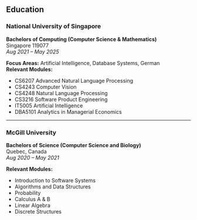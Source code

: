 ## Education

### National University of Singapore

**Bachelors of Computing (Computer Science & Mathematics)**  
Singapore 119077  
_Aug 2021 – May 2025_

**Focus Areas:** Artificial Intelligence, Database Systems, German  
**Relevant Modules:**

- CS6207 Advanced Natural Language Processing
- CS4243 Computer Vision
- CS4248 Natural Language Processing
- CS3216 Software Product Engineering
- IT5005 Artificial Intelligence
- DBA5101 Analytics in Managerial Economics

---

### McGill University

**Bachelors of Science (Computer Science and Biology)**  
Quebec, Canada  
_Aug 2020 – May 2021_

**Relevant Modules:**

- Introduction to Software Systems
- Algorithms and Data Structures
- Probability
- Calculus A & B
- Linear Algebra
- Discrete Structures
